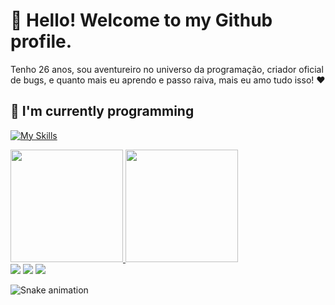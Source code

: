 




# 👋 Hello! Welcome to my Github profile.
Tenho 26 anos, sou aventureiro no universo da programação, criador oficial de bugs, e quanto mais eu aprendo e passo raiva, mais eu amo tudo isso! ❤

## 🌱 I'm currently programming
[![My Skills](https://skillicons.dev/icons?i=androidstudio,angular,bash,c,cs,cpp,css,dart,django,docker,flutter,git,github,gitlab,gradle,html,ai,instagram,java,js,jquery,linkedin,linux,nodejs,php,ts,twitter&theme=dark)](https://skillicons.dev)


<div>
<a href="https://github.com/salops">
<img loading="lazy" height="180em" src="https://github-readme-stats.vercel.app/api/top-langs/?username=salops&layout=compact&langs_count=7&theme=react"/>
<img loading="lazy" height="180em" src="https://github-readme-stats.vercel.app/api?username=salops&layout=compact&show_icons=true&theme=react"/>
</div>


<div>
<a href="https://instagram.com/pagnoncelli___" target="_blank"><img loading="lazy" src="https://img.shields.io/badge/-Instagram-%23E4405F?style=for-the-badge&logo=instagram&logoColor=white" target="_blank"></a>
<a href = "mailto:salomaaoitalian@gmail.com"><img loading="lazy" src="https://img.shields.io/badge/Gmail-D14836?style=for-the-badge&logo=gmail&logoColor=white" target="_blank"></a>
<a href="https://www.linkedin.com/in/salomao-italiano" target="_blank"><img loading="lazy" src="https://img.shields.io/badge/-LinkedIn-%230077B5?style=for-the-badge&logo=linkedin&logoColor=white" target="_blank"></a>   
</div>

![Snake animation](https://github.com/Salops/Salops/blob/output/github-contribution-grid-snake.svg)
